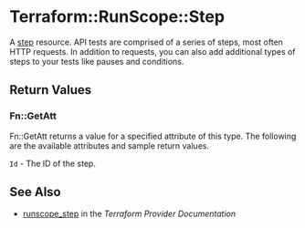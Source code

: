 # Terraform::RunScope::Step

A [step](https://www.runscope.com/docs/api/steps) resource.
API tests are comprised of a series of steps, most often HTTP requests.
In addition to requests, you can also add additional types of steps to
your tests like pauses and conditions.

## Return Values

### Fn::GetAtt

Fn::GetAtt returns a value for a specified attribute of this type. The following are the available attributes and sample return values.

`Id` - The ID of the step.

## See Also

* [runscope_step](https://www.terraform.io/docs/providers/runscope/r/step.html) in the _Terraform Provider Documentation_